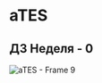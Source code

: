 # aTES

## ДЗ Неделя - 0

![aTES - Frame 9](https://user-images.githubusercontent.com/19614/164414815-40b0a818-9be9-42bf-8416-efb58b9c1f40.jpg)

